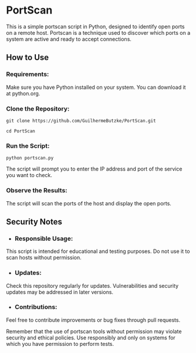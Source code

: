 # PortScan

This is a simple portscan script in Python, designed to identify open ports on a remote host. Portscan is a technique used to discover which ports on a system are active and ready to accept connections.

## How to Use
### Requirements:

Make sure you have Python installed on your system. You can download it at python.org. 
  
### Clone the Repository:

`git clone https://github.com/GuilhermeButzke/PortScan.git`  
  
`cd PortScan`  
  
### Run the Script:

`python portscan.py`
  
The script will prompt you to enter the IP address and port of the service you want to check.
  
### Observe the Results:
The script will scan the ports of the host and display the open ports.
  
## Security Notes 
- ### Responsible Usage:  
This script is intended for educational and testing purposes. Do not use it to scan hosts without permission.

- ### Updates:  
Check this repository regularly for updates. Vulnerabilities and security updates may be addressed in later versions.

- ### Contributions:  
Feel free to contribute improvements or bug fixes through pull requests.

Remember that the use of portscan tools without permission may violate security and ethical policies. Use responsibly and only on systems for which you have permission to perform tests.
